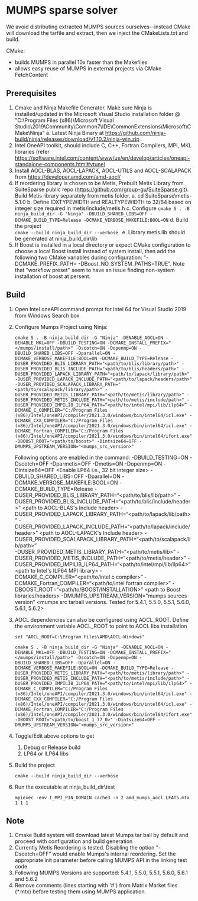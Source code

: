 # MUMPS sparse solver

We avoid distributing extracted MUMPS sources ourselves--instead CMake will download the tarfile and extract, then we inject the CMakeLists.txt and build.

CMake:

* builds MUMPS in parallel 10x faster than the Makefiles
* allows easy reuse of MUMPS in external projects via CMake FetchContent

## Prerequisites
1. Cmake and Ninja Makefile Generator. Make sure Ninja is installed/updated in the Microsoft Visual Studio installation folder @ "C:\Program Files (x86)\Microsoft Visual Studio\2019\Community\Common7\IDE\CommonExtensions\Microsoft\CMake\Ninja"
	a. Latest Ninja Binary at https://github.com/ninja-build/ninja/releases/download/v1.10.2/ninja-win.zip
2. Intel OneAPI toolkit, should include C, C++, Fortran Compilers, MPI, MKL libraries (refer https://software.intel.com/content/www/us/en/develop/articles/oneapi-standalone-components.html#vtune)
3. Install AOCL-BLAS, AOCL-LAPACK, AOCL-UTILS and AOCL-SCALAPACK from https://developer.amd.com/amd-aocl/
4. If reordering library is chosen to be Metis, Prebuilt Metis Library from SuiteSparse public repo (https://github.com/group-gu/SuiteSparse.git). Build Metis library separately from metis folder. 
	a. cd SuiteSparse\metis-5.1.0
	b. Define IDXTYPEWIDTH and REALTYPEWIDTH to 32/64 based on integer size required in metis/include/metis.h
	c. Configure 
		```
		cmake S . -B ninja_build_dir -G "Ninja" -DBUILD_SHARED_LIBS=OFF -DCMAKE_BUILD_TYPE=Release -DCMAKE_VERBOSE_MAKEFILE:BOOL=ON
		```
	d. Build the project		
		```
		cmake --build ninja_build_dir --verbose	
		```	
	e. Library metis.lib should be generated at ninja_build_dir\lib
5. If Boost is installed in a local directory or expect CMake configuration to choose a local Boost install instead of system install, then add the following two CMake variables during configuration: "-DCMAKE_PREFIX_PATH=<path to local boost installation> -DBoost_NO_SYSTEM_PATHS=TRUE". Note that "workflow preset" seem to have an issue finding non-system installation of boost at persent.

## Build
1. Open Intel oneAPI command prompt for Intel 64 for Visual Studio 2019 from Windows Search box
2. Configure Mumps Project using Ninja:
	```
	cmake S . -B ninja_build_dir -G "Ninja" -DENABLE_AOCL=ON -DENABLE_MKL=OFF -DBUILD_TESTING=ON -DCMAKE_INSTALL_PREFIX="</mumps/install/path>" -Dscotch=ON -Dopenmp=ON -DBUILD_SHARED_LIBS=OFF -Dparallel=ON -DCMAKE_VERBOSE_MAKEFILE:BOOL=ON -DCMAKE_BUILD_TYPE=Release -DUSER_PROVIDED_BLIS_LIBRARY_PATH="<path/to/blis/library/path>" -DUSER_PROVIDED_BLIS_INCLUDE_PATH="<path/to/blis/headers/path>" -DUSER_PROVIDED_LAPACK_LIBRARY_PATH="<path/to/lapack/library/path>" -DUSER_PROVIDED_LAPACK_INCLUDE_PATH="<path/to/lapack/headers/path>" -DUSER_PROVIDED_SCALAPACK_LIBRARY_PATH="<path/to/scalapack/library/path>" -DUSER_PROVIDED_METIS_LIBRARY_PATH="<path/to/metis/library/path>" -DUSER_PROVIDED_METIS_INCLUDE_PATH="<path/to/metis/include/path>" -DUSER_PROVIDED_IMPILIB_ILP64_PATH=“<path/to/intel/mpi/lib/ilp64>” -DCMAKE_C_COMPILER="C:/Program Files (x86)/Intel/oneAPI/compiler/2021.3.0/windows/bin/intel64/icl.exe" -DCMAKE_CXX_COMPILER="C:/Program Files (x86)/Intel/oneAPI/compiler/2021.3.0/windows/bin/intel64/icl.exe" -DCMAKE_Fortran_COMPILER="C:/Program Files (x86)/Intel/oneAPI/compiler/2021.3.0/windows/bin/intel64/ifort.exe" -DBOOST_ROOT="<path/to/boost>" -Dintsize64=OFF -DMUMPS_UPSTREAM_VERSION="<mumps_src_version>"
	```
	Following options are enabled in the command:
	-DBUILD_TESTING=ON															<Enable Mumps linking to test application to test>
	-Dscotch=OFF 																<Enable Scotch Library for Reordering>
    -Dparmetis=OFF 																<Enable parmetis Library for Reordering>
    -Dmetis=ON 																	<Enable Metis Library for Reordering>
	-Dopenmp=ON 																<Enable Multithreading using openmp>
	-Dintsize64=OFF 															<Enable LP64 i.e., 32 bit integer size>
	-DBUILD_SHARED_LIBS=OFF 													<Enable Static Library>
	-Dparallel=ON 																<Enable Multithreading>
	-DCMAKE_VERBOSE_MAKEFILE:BOOL=ON 											<Enable verbose build log>
	-DCMAKE_BUILD_TYPE=Release 													<Enable Release build>
	-DUSER_PROVIDED_BLIS_LIBRARY_PATH=“<path/to/blis/lib/path>”					<path to AOCL-BLAS library>
	-DUSER_PROVIDED_BLIS_INCLUDE_PATH=“<path/to/blis/include/header>”			<path to AOCL-BLAS's Include header>
	-DUSER_PROVIDED_LAPACK_LIBRARY_PATH=“<path/to/lapack/lib/path>”				<path to AOCL-LAPACK library>
	-DUSER_PROVIDED_LAPACK_INCLUDE_PATH=“<path/to/lapack/include/header>”		<path to AOCL-LAPACK's Include header>
	-DUSER_PROVIDED_SCALAPACK_LIBRARY_PATH=“<path/to/scalapack/lib/path>”		<path to AOCL built Scalapack library>	
	-DUSER_PROVIDED_METIS_LIBRARY_PATH=“<path/to/metis/lib>”					<path to Metis library>
	-DUSER_PROVIDED_METIS_INCLUDE_PATH=“<path/to/metis/header>”					<path to Metis Include header>
	-DUSER_PROVIDED_IMPILIB_ILP64_PATH=“<path/to/intel/mpi/lib/ilp64>”			<path to Intel's ILP64 MPI library>
	-DCMAKE_C_COMPILER=“<path/to/intel c compiler>”								<path to Intel C Compiler>
	-DCMAKE_Fortran_COMPILER=“<path/to/intel fortran compiler>”					<path to Intel Fortran Compiler>
	-DBOOST_ROOT=“<path/to/BOOST/INSTALLATION>”									<path to Boost libraries/headers>
	-DMUMPS_UPSTREAM_VERSION="mumps sources version"							<mumps src tarball versions. Tested for 5.4.1, 5.5.0, 5.5.1, 5.6.0, 5.6.1, 5.6.2>
3. AOCL dependencies can also be configured using AOCL_ROOT. Define the environment variable AOCL_ROOT to point to AOCL libs installation
	```
	set "AOCL_ROOT=C:\Program Files\AMD\AOCL-Windows"
	```
	```
	cmake S . -B ninja_build_dir -G "Ninja" -DENABLE_AOCL=ON -DENABLE_MKL=OFF -DBUILD_TESTING=ON -DCMAKE_INSTALL_PREFIX="</mumps/install/path>" -Dscotch=ON -Dopenmp=ON -DBUILD_SHARED_LIBS=OFF -Dparallel=ON -DCMAKE_VERBOSE_MAKEFILE:BOOL=ON -DCMAKE_BUILD_TYPE=Release -DUSER_PROVIDED_METIS_LIBRARY_PATH="<path/to/metis/library/path>" -DUSER_PROVIDED_METIS_INCLUDE_PATH="<path/to/metis/include/path>" -DUSER_PROVIDED_IMPILIB_ILP64_PATH=“<path/to/intel/mpi/lib/ilp64>” -DCMAKE_C_COMPILER="C:/Program Files (x86)/Intel/oneAPI/compiler/2021.3.0/windows/bin/intel64/icl.exe" -DCMAKE_CXX_COMPILER="C:/Program Files (x86)/Intel/oneAPI/compiler/2021.3.0/windows/bin/intel64/icl.exe" -DCMAKE_Fortran_COMPILER="C:/Program Files (x86)/Intel/oneAPI/compiler/2021.3.0/windows/bin/intel64/ifort.exe" -DBOOST_ROOT="<path/to/boost_1_77_0>" -Dintsize64=OFF -DMUMPS_UPSTREAM_VERSION="<mumps_src_version>"
	```
4. 	Toggle/Edit above options to get
	1. Debug or Release build
	2. LP64 or ILP64 libs
	
5. Build the project
	```
	cmake --build ninja_build_dir --verbose
	```
6. Run the executable at ninja_build_dir\test
	```
	mpiexec -env I_MPI_PIN_DOMAIN cache3 -n 2 amd_mumps_aocl LFAT5.mtx 1 1 1
	```
## Note
1. Cmake Build system will download latest Mumps tar ball by default and proceed with configuration and build generation
2. Currently Metis Reordering is tested. Disabling the option "-Dscotch=OFF" would enable Mumps's internal reordering. Set the appropriate init parameter before calling MUMPS API in the linking test code
3. Following MUMPS Versions are supported: 5.4.1, 5.5.0, 5.5.1, 5.6.0, 5.6.1 and 5.6.2
4. Remove comments (lines starting with '#') from Matrix Market files (*.mtx) before testing them using MUMPS application.
